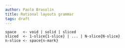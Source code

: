 ```yaml
---
author: Paolo Brasolin
title: Rational layouts grammar
tags: draft
---
```



    space   <- void | solid | sliced
    sliced  <- 1-slice{1-slice} | ... | N-slice{N-slice}
    n-slice <- space{n-mark}



